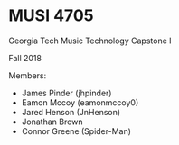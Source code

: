 # MUSI 4705
Georgia Tech Music Technology Capstone I

Fall 2018

Members:
- James Pinder (jhpinder)
- Eamon Mccoy (eamonmccoy0)
- Jared Henson (JnHenson)
- Jonathan Brown
- Connor Greene (Spider-Man)
